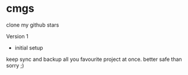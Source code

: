 cmgs
====

clone my github stars

Version 1
* initial setup

keep sync and backup all you favourite project at once. better safe than sorry ;)
